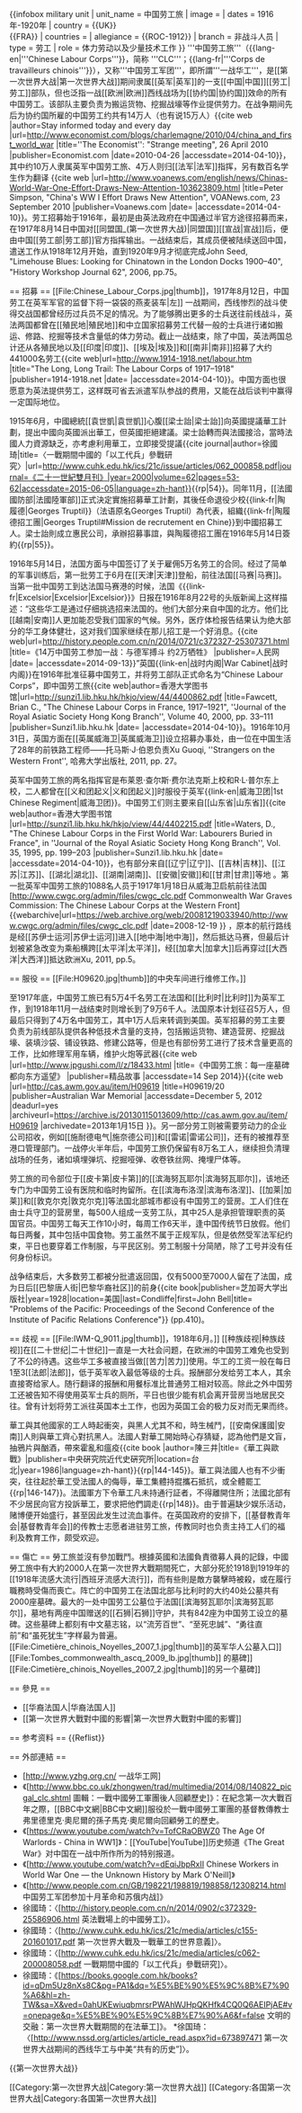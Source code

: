 {{infobox military unit
| unit_name = 中国劳工旅
| image = 
| dates = 1916年-1920年
| country = {{UK}}<br>{{FRA}}
| countries = 
| allegiance = {{ROC-1912}}
| branch = 非战斗人员
| type = 劳工
| role = 体力劳动以及少量技术工作
}}
'''中国劳工旅'''（{{lang-en|'''Chinese Labour Corps'''}}，简称 '''CLC'''；{{lang-fr|'''Corps de travailleurs chinois'''}}），又称'''中国劳工军团'''，即所謂'''一战华工'''，是[[第一次世界大战|第一次世界大战]]期间隶属[[英军|英军]]的一支[[中国|中国]][[劳工|劳工]]部队，但也泛指一战[[欧洲|欧洲]]西线战场为[[协约国|协约国]]效命的所有中国劳工。该部队主要负责为搬运货物、挖掘战壕等作业提供劳力。在战争期间先后为协约国所雇的中国劳工约共有14万人（也有说15万人）<ref>{{cite web |author=Stay informed today and every day |url=http://www.economist.com/blogs/charlemagne/2010/04/china_and_first_world_war |title=''The Economist'': "Strange meeting", 26 April 2010 |publisher=Economist.com |date=2010-04-26 |accessdate=2014-04-10}}</ref>，其中约10万人隶属英军中国劳工旅、4万人则归[[法军|法军]]指挥，另有数百名学生作为翻译 <ref name="VOA">{{cite web |url=http://www.voanews.com/english/news/Chinas-World-War-One-Effort-Draws-New-Attention-103623809.html |title=Peter Simpson, "China's WW I Effort Draws New Attention", VOANews.com, 23 September 2010 |publisher=Voanews.com |date= |accessdate=2014-04-10}}</ref>。劳工招募始于1916年，最初是由英法政府在中国通过半官方途径招募而来，在1917年8月14日中国对[[同盟国_(第一次世界大战)|同盟国]][[宣战|宣战]]后，便由中国[[劳工部|劳工部]]官方指挥输出。一战结束后，其成员便被陆续送回中国，遣送工作从1918年12月开始，直到1920年9月才彻底完成<ref>John Seed, "Limehouse Blues: Looking for Chinatown in the London Docks 1900–40", "History Workshop Journal 62", 2006, pp.75</ref>。

== 招募 ==
[[File:Chinese_Labour_Corps.jpg|thumb]]，1917年8月12日，中国劳工在英军军官的监督下将一袋袋的燕麦装车|左]]
一战期间，西线惨烈的战斗使得交战国都曾经历过兵员不足的情况。为了能够腾出更多的士兵送往前线战斗，英法两国都曾在[[殖民地|殖民地]]和中立国家招募劳工代替一般的士兵进行诸如搬运、修路、挖掘等技术含量低的体力劳动。截止一战结束，除了中国，英法两国总计还从各殖民地以及[[印度|印度]]、[[埃及|埃及]]和[[南非|南非]]招募了大约441000名劳工<ref name="Long Trail">{{cite web|url=http://www.1914-1918.net/labour.htm |title="The Long, Long Trail: The Labour Corps of 1917–1918" |publisher=1914-1918.net |date= |accessdate=2014-04-10}}</ref>。中国方面也很愿意为英法提供劳工，这样既可省去派遣军队参战的费用，又能在战后谈判中赢得一定国际地位。

1915年6月，中國總統[[袁世凱|袁世凱]]心腹[[梁士詒|梁士詒]]向英國提議華工計劃，提出中國向英國派出華工，但英國拒絕建議。梁士詒轉而與法國接洽，當時法國人力資源缺乏，亦考慮利用華工，立即接受提議<ref name="徐 ">{{cite journal|author=徐國琦|title=〈一戰期間中國的「以工代兵」參戰研究〉|url=http://www.cuhk.edu.hk/ics/21c/issue/articles/062_000858.pdf|journal=《二十一世紀雙月刊》|year=2000|volume=62|pages=53-62|accessdate=2015-06-05|language=zh-hant}}</ref>{{rp|54}}。同年11月，[[法國國防部|法國陸軍部]]正式決定實施招募華工計劃，其後任命退役少校{{link-fr|陶履德|Georges Truptil}}（法语原名Georges Truptil）為代表，組織{{link-fr|陶履德招工團|Georges Truptil#Mission de recrutement en Chine}}到中國招募工人。梁士詒則成立惠民公司，承辦招募事誼，與陶履德招工團在1916年5月14日簽約<ref name="徐"/>{{rp|55}}。

1916年5月14日，法国方面与中国签订了关于雇佣5万名劳工的合同。经过了简单的军事训练后，第一批劳工于6月在[[天津|天津]]登船，前往法国[[马赛|马赛]]。当第一批中国劳工到达法国马赛港的时候，法国《{{link-fr|Excelsior|Excelsior|Excelsior}}》日报在1916年8月22号的头版新闻上这样描述：“这些华工是通过仔细挑选招来法国的。他们大部分来自中国的北方。他们比[[越南|安南]]人更加能忍受我们国家的气候。另外，医疗体检报告结果认为绝大部分的华工身体健壮，这对我们国家继续在那儿招工是一个好消息。<ref name="中国日报">{{cite web|url=http://history.people.com.cn/n/2014/0721/c372327-25307371.html |title=《14万中国劳工参加一战：与德军搏斗 约2万牺牲》 |publisher=人民网 |date= |accessdate=2014-09-13}}</ref>”英国{{link-en|战时内阁|War Cabinet|战时内阁}}在1916年批准征募中国劳工，并将劳工部队正式命名为“Chinese Labour Corps”，即中国劳工旅<ref name="Fawcett">{{cite web|author=香港大学图书馆|url=http://sunzi1.lib.hku.hk/hkjo/view/44/4400862.pdf |title=Fawcett, Brian C., "The Chinese Labour Corps in France, 1917–1921", ''Journal of the Royal Asiatic Society Hong Kong Branch'', Volume 40, 2000, pp. 33–111 |publisher=Sunzi1.lib.hku.hk |date= |accessdate=2014-04-10}}</ref>。1916年10月31日，英国方面在[[英属威海卫|英属威海卫]]设立招募办事处，由一位在中国生活了28年的前铁路工程师——托马斯·J·伯恩负责<ref>Xu Guoqi, ''Strangers on the Western Front'', 哈弗大学出版社, 2011, pp. 27</ref>。

英军中国劳工旅的两名指挥官是布莱恩·查尔斯·费尔法克斯上校和R·L·普尔东上校，二人都曾在[[义和团起义|义和团起义]]时服役于英军{{link-en|威海卫团|1st Chinese Regiment|威海卫团}}。中国劳工们则主要来自[[山东省|山东省]]<ref name="Waters">{{cite web|author=香港大学图书馆 |url=http://sunzi1.lib.hku.hk/hkjo/view/44/4402215.pdf |title=Waters, D., "The Chinese Labour Corps in the First World War: Labourers Buried in France", in ''Journal of the Royal Asiatic Society Hong Kong Branch'', Vol. 35, 1995, pp. 199–203 |publisher=Sunzi1.lib.hku.hk |date= |accessdate=2014-04-10}}</ref>，也有部分来自[[辽宁|辽宁]]、[[吉林|吉林]]、[[江苏|江苏]]、[[湖北|湖北]]、[[湖南|湖南]]、[[安徽|安徽]]和[[甘肃|甘肃]]等地<ref name="Fawcett" /> 。第一批英军中国劳工旅的1088名人员于1917年1月18日从威海卫启航前往法国<ref name="cwgc">[http://www.cwgc.org/admin/files/cwgc_clc.pdf Commonwealth War Graves Commission: The Chinese Labour Corps at the Western Front] {{webarchive|url=https://web.archive.org/web/20081219033940/http://www.cwgc.org/admin/files/cwgc_clc.pdf |date=2008-12-19 }}</ref> ，原本的航行路线是经[[苏伊士运河|苏伊士运河]]进入[[地中海|地中海]]，然后抵达马赛，但最后计划被紧急改变为乘船横跨[[太平洋|太平洋]]，经[[加拿大|加拿大]]后再穿过[[大西洋|大西洋]]抵达欧洲<ref>Xu, 2011, pp.5</ref>。
 
== 服役 ==
[[File:H09620.jpg|thumb]]的中央车间进行维修工作。]]

至1917年底，中国劳工旅已有5万4千名劳工在法国和[[比利时|比利时]]为英军工作，到1918年11月一战结束时则增长到了9万6千人。法国原本计划征召5万人，但最后只得到了4万名中国劳工，其中1万人后来转调到美国。英军招募的劳工主要负责为前线部队提供各种低技术含量的支持，包括搬运货物、建造营房、挖掘战壕、装填沙袋、铺设铁路、修建公路等，但是也有部份劳工进行了技术含量更高的工作，比如修理军用车辆，维护火炮等武器<ref name="精品故事">{{cite web |url=http://www.jpgushi.com/l/z/18433.html |title=《中国劳工旅：每一座墓碑都向东方遥望》 |publisher=精品故事 |accessdate=14 Sep 2014}}</ref><ref>{{cite web |url=http://cas.awm.gov.au/item/H09619 |title=H09619/20 |publisher=Australian War Memorial |accessdate=December 5, 2012 |deadurl=yes |archiveurl=https://archive.is/20130115013609/http://cas.awm.gov.au/item/H09619 |archivedate=2013年1月15日 }}</ref>。另一部分劳工则被需要劳动力的企业公司招收，例如[[施耐德电气|施奈德公司]]和[[雷诺|雷诺公司]]，还有的被推荐至港口管理部门<ref name="中国日报"/>。一战停火半年后，中国劳工旅仍保留有8万名工人，继续担负清理战场的任务，诸如填埋弹坑、挖掘哑弹、收卷铁丝网、掩埋尸体等<ref name="精品故事"/>。

劳工旅的司令部位于[[皮卡第|皮卡第]]的[[滨海努瓦耶尔|滨海努瓦耶尔]]，该地还专门为中国劳工设有医院和临时拘留所。在[[滨海布洛涅|滨海布洛涅]]、[[加莱|加莱]]和[[敦克尔克|敦克尔克]]等法国北部城市都设有中国劳工的营房。工人们住在由士兵守卫的营房里，每500人组成一支劳工队，其中25人是承担管理职责的英国官员。中国劳工每天工作10小时，每周工作6天半，逢中国传统节日放假。他们每日两餐，其中包括中国食物<ref name="精品故事"/>。劳工虽然不属于正规军队，但是依然受军法军纪约束，平日也要穿着工作制服，与平民区别。劳工制服十分简陋，除了工号并没有任何身份标识。

战争结束后，大多数劳工都被分批遣返回国，仅有5000至7000人留在了法国，成为日后[[巴黎唐人街|巴黎华裔社区]]的前身<ref>{{cite book|publisher=芝加哥大学出版社|year=1928|location=美国|last=Condliffe|first=John Bell|title= "Problems of the Pacific: Proceedings of the Second Conference of the Institute of Pacific Relations Conference"}} (pp.410)</ref>。

== 歧视 ==
[[File:IWM-Q_9011.jpg|thumb]]，1918年6月。]]
[[种族歧视|种族歧视]]在[[二十世纪|二十世纪]]一直是一大社会问题，在欧洲的中国劳工难免也受到了不公的待遇。这些华工多被直接当做[[苦力|苦力]]使用。华工的工资一般在每日1至3[[法郎|法郎]]，低于英军收入最低等级的士兵。报酬部分发给劳工本人，其余直接寄给家人。随行翻译的报酬和用餐标准比普通劳工相对较高<ref name= "精品故事"/>。除此之外中国劳工还被告知不得使用英军士兵的厕所，平日也很少能有机会离开营房当地居民交往。曾有计划将劳工派往英国本土工作，也因为英国工会的极力反对而无果而终。

華工與其他國家的工人時起衝突，與黑人尤其不和，時生械鬥，[[安南保護國|安南]]人則與華工齊心對抗黑人。法國人對華工開始時心存猜疑，認為他們是文盲，抽鴉片與酗酒，帶來霍亂和瘟疫<ref name="陳">{{cite book |author=陳三井|title=《華工與歐戰》|publisher=中央硏究院近代史硏究所|location=台北|year=1986|language=zh-hant}}</ref>{{rp|144-145}}。華工與法國人也有不少衝突，往往起於華工受法國人的侮辱，華工集體持掍攜石抵抗，或全體罷工<ref name="陳"/>{{rp|146-147}}。法國軍方下令華工凡未持通行証者，不得離開住所；法國北部有不少居民向官方投訴華工，要求把他們調走<ref name="陳"/>{{rp|148}}。由于普遍缺少娱乐活动，赌博便开始盛行，甚至因此发生过流血事件。在英国政府的安排下，[[基督教青年会|基督教青年会]]的传教士志愿者进驻劳工旅，传教同时也负责主持工人们的福利及教育工作，颇受欢迎<ref name="精品故事"/>。

== 傷亡 ==
勞工旅並沒有參加戰鬥。根據英國和法國負責徵募人員的記錄，中國勞工旅中有大約2000人在第一次世界大戰期間死亡，大部分死於1918到1919年的[[1918年流感大流行|西班牙流感大流行]]，而有些則是敵方襲擊時被殺，或在履行職務時受傷而喪亡<ref name="VOA"/>。阵亡的中国劳工在法国北部与比利时的大约40处公墓共有2000座墓碑。最大的一处中国劳工公墓位于法国[[滨海努瓦耶尔|滨海努瓦耶尔]]，墓地有两座中国赠送的[[石狮|石狮]]守护，共有842座为中国劳工设立的墓碑。这些墓碑上都刻有中文墓志铭，以“流芳百世”、“至死忠誠”、“勇往直前”和“虽死犹生”字样最为普遍<ref name="Waters" />。
[[File:Cimetière_chinois_Noyelles_2007_1.jpg|thumb]]的英军华人公墓入口]]
[[File:Tombes_commonwealth_ascq_2009_lb.jpg|thumb]] 的墓碑]]
[[File:Cimetière_chinois_Noyelles_2007_2.jpg|thumb]]的另一个墓碑]]

== 參見 ==
* [[华裔法国人|华裔法国人]]
* [[第一次世界大戰對中國的影響|第一次世界大戰對中國的影響]]

== 参考资料 ==
{{Reflist}}

== 外部連結 ==
* [http://www.yzhg.org.cn/ 一战华工网]
* 《[http://www.bbc.co.uk/zhongwen/trad/multimedia/2014/08/140822_picgal_clc.shtml 圖輯：一戰中國勞工軍團後人回顧歷史]》：在紀念第一次大戰百年之際，[[BBC中文網|BBC中文網]]服役於一戰中國勞工軍團的基督教傳教士弗里德里克·奧尼爾的孫子馬克·奧尼爾向回顧勞工的歷史。 
* 《[https://www.youtube.com/watch?v=TofCRaOBWZ0 The Age Of Warlords - China in WW1]》：[[YouTube|YouTube]]历史频道《The Great War》对中国在一战中所作所为的特别报道。
* 《[http://www.youtube.com/watch?v=dEqiJbpRxII Chinese Workers in World War One — the Unknown History by Mark O'Neill]》
* 《[http://www.people.com.cn/GB/198221/198819/198858/12308214.html 中国劳工军团参加十月革命和苏俄内战]》
* 徐國琦：〈[http://history.people.com.cn/n/2014/0902/c372329-25586906.html 英法戰場上的中國勞工]〉。
* 徐國琦：〈[http://www.cuhk.edu.hk/ics/21c/media/articles/c155-201601017.pdf 第一次世界大戰及一戰華工的世界意義]〉。
* 徐國琦：〈[http://www.cuhk.edu.hk/ics/21c/media/articles/c062-200008058.pdf 一戰期間中國的「以工代兵」參戰研究]〉。
* 徐國琦：《[https://books.google.com.hk/books?id=qDm5Uz8nXs8C&pg=PA1&dq=%E5%BE%90%E5%9C%8B%E7%90%A6&hl=zh-TW&sa=X&ved=0ahUKEwiuqbmrsrPWAhWJHpQKHfk4CQ0Q6AEIPjAE#v=onepage&q=%E5%BE%90%E5%9C%8B%E7%90%A6&f=false 文明的交融：第一次世界大戰期間的在法華工]》。
*徐国琦：〈[http://www.nssd.org/articles/article_read.aspx?id=673897471 第一次世界大战期间的西线华工与中美“共有的历史”]〉。

{{第一次世界大战}}

[[Category:第一次世界大战|Category:第一次世界大战]]
[[Category:各国第一次世界大战|Category:各国第一次世界大战]]
